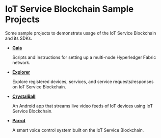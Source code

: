 # IoT Service Blockchain Sample Projects

Some sample projects to demonstrate usage of the IoT Service Blockchain and its SDKs.

- [**Gaia**](gaia/)

  Scripts and instructions for setting up a multi-node Hyperledger Fabric network.

- [**Explorer**](explorer/)

  Explore registered devices, services, and service requests/responses on IoT Service Blockchain.

- [**CrystalBall**](crystalball/)

  An Android app that streams live video feeds of IoT devices using IoT Service Blockchain.

- [**Parrot**](parrot/)

  A smart voice control system built on the IoT Service Blockchain.
